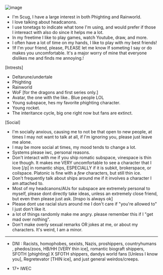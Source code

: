 ![image](https://github.com/Scugspace/Scugspace/assets/174321043/f303292f-9d1c-48d4-9008-805e642a6043)


- I'm Scug, I have a large interest in both Phighting and Rainworld. 
- I love talking about headcanons.
- I use tonetags to indicate what tone I'm using, and would prefer if those I intereact with also do since it helps me a lot.
-  In my freetime I like to play games, watch Youtube, draw, and more.
-  I often have a lot of time on my hands, I like to play with my best friends!
-  !If I'm your friend, please, PLEASE let me know If someting I say or do makes you uncomfortable. It's a major worry of mine that everyone dislikes me and finds me annoying.!

 [Intrests] 
- Deltarune/undertale
- Phighting
- Rainworld
- WoF [for the dragons and first series only.]
- Avatar, the one with the like.. Blue people LOL
- Young subspace, hes my favorite phighting character.
- Young rocket.
- The interitance cycle, big one right now but fans are extinct.
  
[Social] 
- I'm socially anxious, causing me to not be that open to new people, at times I may not want to talk at all, if I'm ignoring you, please just leave me alone.
- I may be more social at times, my mood tends to change a lot.
- Systems please iwc, personal reasons.
- Don't interact with me if you ship romatic subspace, vinespace is thin ice though. It makes me VERY uncomfortable to see a character that I love [/p] in romantic ships, ESPECIALLY if it is subkit, brokerspace, or coilspace. Platonic is fine with a *few* characters, but still thin ice.
- Don't frequently talk about ships around me if it involves a character I am attached to.
- Most of my headcanons/AUs for subspace are extremely personal to myself, please dont directly take ideas, unless an extremely close friend, but even then please just ask.
 [Inspo is always ok]
- Please dont use racial slurs around me I don't care if "you're allowed to" I just don't like it.
- a lot of things randomly make me angry. please remember this if I "get mad over nothing".
- Don't make overly sexual remarks OR jokes at me, or about my characters. It's weird, I am a minor. 
--------------------------------------------------------------------------------------------------------------------------------------------------------


- DNI : Racists, homophobes, sexists, Nazis, proshippers, countryhumans , phedos/zoos, HB/HH [VERY thin ice], romantic biograft shippers, SFOTH [phighting] X SFOTH shippers, dandys world fans [Unless I know you], Regretevator [THIN ice], and just general weirdos/creeps.

- 17+ IWEC
<!---
Scugspace/Scugspace is a ✨ special ✨ repository because its `README.md` (this file) appears on your GitHub profile.
You can click the Preview link to take a look at your changes.
--->
